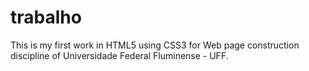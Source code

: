 # trabalho


This is my first work in HTML5 using CSS3 for Web page construction discipline of Universidade Federal Fluminense - UFF.

